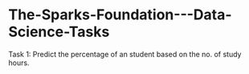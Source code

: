 # The-Sparks-Foundation---Data-Science-Tasks
Task 1: Predict the percentage of an student based on the no. of study hours.
